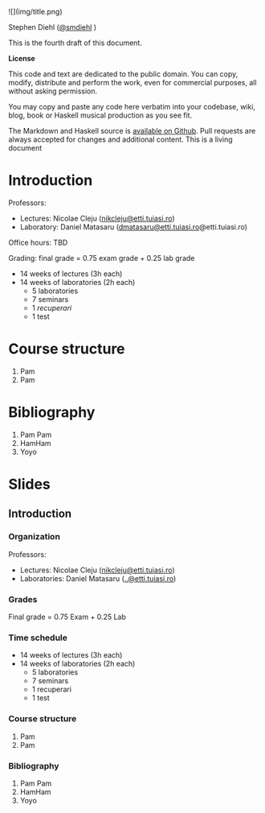 <p class="center logo">
![](img/title.png)
</p>

Stephen Diehl (<a class="author" href="https://twitter.com/smdiehl">@smdiehl</a> )

This is the fourth draft of this document.

**License**

This code and text are dedicated to the public domain. You can copy, modify,
distribute and perform the work, even for commercial purposes, all without
asking permission.

You may copy and paste any code here verbatim into your codebase, wiki, blog,
book or Haskell musical production as you see fit.

The Markdown and Haskell source is [available on
Github](https://github.com/sdiehl/wiwinwlh/tree/master/src). Pull requests are
always accepted for changes and additional content. This is a living document


Introduction
======

Professors:

* Lectures: Nicolae Cleju (nikcleju@etti.tuiasi.ro)
* Laboratory: Daniel Matasaru (dmatasaru@etti.tuiasi.ro@etti.tuiasi.ro)

Office hours: TBD

Grading: final grade = 0.75 exam grade + 0.25 lab grade

* 14 weeks of lectures (3h each)
* 14 weeks of laboratories (2h each)
    * 5 laboratories
    * 7 seminars
    * 1 *recuperari*
    * 1 test 


Course structure
======
1. Pam
2. Pam

Bibliography
======

1. Pam Pam
1. HamHam
1. Yoyo

<!-- <div class="slides"> -->

Slides
======

Introduction
------

### Organization
Professors:

* Lectures: Nicolae Cleju (nikcleju@etti.tuiasi.ro)
* Laboratories: Daniel Matasaru (..@etti.tuiasi.ro)

### Grades
Final grade = 0.75 Exam + 0.25 Lab

### Time schedule
* 14 weeks of lectures (3h each)
* 14 weeks of laboratories (2h each)
    * 5 laboratories
    * 7 seminars
    * 1 recuperari
    * 1 test 


### Course structure
1. Pam
2. Pam


### Bibliography

1. Pam Pam
1. HamHam
1. Yoyo


<!-- </div> -->

